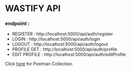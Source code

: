 # WASTIFY API

### endpoint : 
- REGISTER      : http://localhost:5000/api/auth/register
- LOGIN         : http://localhost:5000/api/auth/login
- LOGOUT        : http://localhost:5000/api/auth/logout
- PROFILE GET   : http://localhost:5000/api/auth/profile
- EDIT PROFILE  : http://localhost:5000/api/auth/editProfile

Click [here](https://drive.google.com/drive/folders/1DYz5ZQiqg8qvARv-GtppPlVT7MbnSb9Q?usp=sharing) for Postman Collection.
